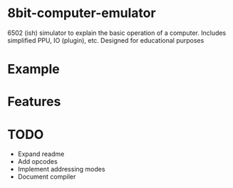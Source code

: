 # 8bit-computer-emulator
6502 (ish) simulator to explain the basic operation of a computer.
Includes simplified PPU, IO (plugin), etc. Designed for educational purposes

# Example

# Features

# TODO

* Expand readme
* Add opcodes
* Implement addressing modes
* Document compiler

